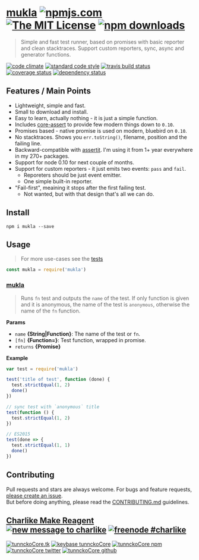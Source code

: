 # [mukla][author-www-url] [![npmjs.com][npmjs-img]][npmjs-url] [![The MIT License][license-img]][license-url] [![npm downloads][downloads-img]][downloads-url] 

> Simple and fast test runner, based on promises with basic reporter and clean stacktraces. Support custom reporters, sync, async and generator functions.

[![code climate][codeclimate-img]][codeclimate-url] [![standard code style][standard-img]][standard-url] [![travis build status][travis-img]][travis-url] [![coverage status][coveralls-img]][coveralls-url] [![dependency status][david-img]][david-url]

## Features / Main Points
- Lightweight, simple and fast.
- Small to download and install.
- Easy to learn, actually nothing - it is just a simple function.
- Includes [core-assert][] to provide few modern things down to `0.10`.
- Promises based - native promise is used on modern, bluebird on `0.10`.
- No stacktraces. Shows you `err.toString()`, filename, position and the failing line.
- Backward-compatible with [assertit][]. I'm using it from 1+ year everywhere in my 270+ packages.
- Support for node 0.10 for next couple of months.
- Support for custom reporters - it just emits two events: `pass` and `fail`.
  + Reporeters should be just event emitter.
  + One simple built-in reporter.
- "Fail-first", meaining it stops after the first failing test.
  + Not wanted, but with that design that's all we can do.

## Install
```
npm i mukla --save
```

## Usage
> For more use-cases see the [tests](./test.js)

```js
const mukla = require('mukla')
```

### [mukla](index.js#L46)
> Runs `fn` test and outputs the `name` of the test. If only function is given and it is anonymous, the name of the test is `anonymous`, otherwise the name of the `fn` function.

**Params**

* `name` **{String|Function}**: The name of the test or `fn`.    
* `[fn]` **{Function=}**: Test function, wrapped in promise.    
* `returns` **{Promise}**  

**Example**

```js
var test = require('mukla')

test('title of test', function (done) {
  test.strictEqual(1, 2)
  done()
})

// sync test with `anonymous` title
test(function () {
  test.strictEqual(1, 2)
})

// ES2015
test(done => {
  test.strictEqual(1, 1)
  done()
})
```

## Contributing
Pull requests and stars are always welcome. For bugs and feature requests, [please create an issue](https://github.com/tunnckoCore/mukla/issues/new).  
But before doing anything, please read the [CONTRIBUTING.md](./CONTRIBUTING.md) guidelines.

## [Charlike Make Reagent](http://j.mp/1stW47C) [![new message to charlike][new-message-img]][new-message-url] [![freenode #charlike][freenode-img]][freenode-url]

[![tunnckoCore.tk][author-www-img]][author-www-url] [![keybase tunnckoCore][keybase-img]][keybase-url] [![tunnckoCore npm][author-npm-img]][author-npm-url] [![tunnckoCore twitter][author-twitter-img]][author-twitter-url] [![tunnckoCore github][author-github-img]][author-github-url]

[assertit]: https://github.com/tunnckoCore/assertit
[core-assert]: https://github.com/sindresorhus/core-assert

[npmjs-url]: https://www.npmjs.com/package/mukla
[npmjs-img]: https://img.shields.io/npm/v/mukla.svg?label=mukla

[license-url]: https://github.com/tunnckoCore/mukla/blob/master/LICENSE
[license-img]: https://img.shields.io/npm/l/mukla.svg

[downloads-url]: https://www.npmjs.com/package/mukla
[downloads-img]: https://img.shields.io/npm/dm/mukla.svg

[codeclimate-url]: https://codeclimate.com/github/tunnckoCore/mukla
[codeclimate-img]: https://img.shields.io/codeclimate/github/tunnckoCore/mukla.svg

[travis-url]: https://travis-ci.org/tunnckoCore/mukla
[travis-img]: https://img.shields.io/travis/tunnckoCore/mukla/master.svg

[coveralls-url]: https://coveralls.io/r/tunnckoCore/mukla
[coveralls-img]: https://img.shields.io/coveralls/tunnckoCore/mukla.svg

[david-url]: https://david-dm.org/tunnckoCore/mukla
[david-img]: https://img.shields.io/david/tunnckoCore/mukla.svg

[standard-url]: https://github.com/feross/standard
[standard-img]: https://img.shields.io/badge/code%20style-standard-brightgreen.svg

[author-www-url]: http://www.tunnckocore.tk
[author-www-img]: https://img.shields.io/badge/www-tunnckocore.tk-fe7d37.svg

[keybase-url]: https://keybase.io/tunnckocore
[keybase-img]: https://img.shields.io/badge/keybase-tunnckocore-8a7967.svg

[author-npm-url]: https://www.npmjs.com/~tunnckocore
[author-npm-img]: https://img.shields.io/badge/npm-~tunnckocore-cb3837.svg

[author-twitter-url]: https://twitter.com/tunnckoCore
[author-twitter-img]: https://img.shields.io/badge/twitter-@tunnckoCore-55acee.svg

[author-github-url]: https://github.com/tunnckoCore
[author-github-img]: https://img.shields.io/badge/github-@tunnckoCore-4183c4.svg

[freenode-url]: http://webchat.freenode.net/?channels=charlike
[freenode-img]: https://img.shields.io/badge/freenode-%23charlike-5654a4.svg

[new-message-url]: https://github.com/tunnckoCore/ama
[new-message-img]: https://img.shields.io/badge/ask%20me-anything-green.svg